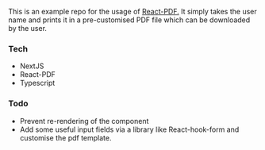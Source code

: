 This is an example repo for the usage of [React-PDF.](https://react-pdf.org/) It simply takes the user name and prints it in a pre-customised PDF file which can be downloaded by the user.

### Tech

- NextJS
- React-PDF
- Typescript

### Todo

- Prevent re-rendering of the component
- Add some useful input fields via a library like React-hook-form and customise the pdf template.
